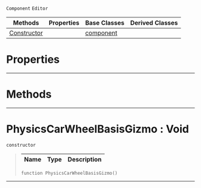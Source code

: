  `Component` `Editor`



|Methods|Properties|Base Classes|Derived Classes|
|---|---|---|---|
|[ Constructor](https://github.com/PlasmaEngine/PlasmaDocs/blob/master/code_reference/class_reference/physicscarwheelbasisgizmo.markdown#physicscarwheelbasisgizm)| |[component](https://github.com/PlasmaEngine/PlasmaDocs/blob/master/code_reference/class_reference/component.markdown)| |


 #  Properties


---  
 #  Methods


---  
 #  PhysicsCarWheelBasisGizmo : Void

 `constructor`

> 
> |Name|Type|Description|
> |---|---|---|
> ``` lang=cpp, name=Lightning
> function PhysicsCarWheelBasisGizmo()
> ``` 


---  
 

 